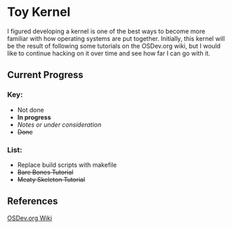 # Toy Kernel

I figured developing a kernel is one of the best ways to become more familiar
with how operating systems are put together. Initially, this kernel will be
the result of following some tutorials on the OSDev.org wiki, but I would like
to continue hacking on it over time and see how far I can go with it.

## Current Progress

### Key:

* Not done
* **In progress**
* *Notes or under consideration*
* ~~Done~~

### List:

* Replace build scripts with makefile
* ~~Bare Bones Tutorial~~
* ~~Meaty Skeleton Tutorial~~

## References

[OSDev.org Wiki](http://wiki.osdev.org/Main_Page)
